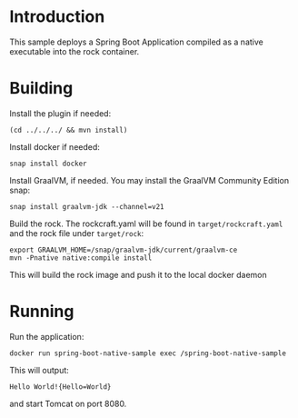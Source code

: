 # Introduction

This sample deploys a Spring Boot Application compiled as a native executable into the rock container.

# Building

Install the plugin if needed:

```
(cd ../../../ && mvn install)
```

Install docker if needed:

```
snap install docker
```

Install GraalVM, if needed. You may install the GraalVM Community Edition snap:

```
snap install graalvm-jdk --channel=v21
```

Build the rock. The rockcraft.yaml will be found in `target/rockcraft.yaml` and the rock file under `target/rock`:

```
export GRAALVM_HOME=/snap/graalvm-jdk/current/graalvm-ce
mvn -Pnative native:compile install
```

This will build the rock image and push it to the local docker daemon

# Running

Run the application:

```
docker run spring-boot-native-sample exec /spring-boot-native-sample
```

This will output:

`Hello World!{Hello=World}`

and start Tomcat on port 8080.
